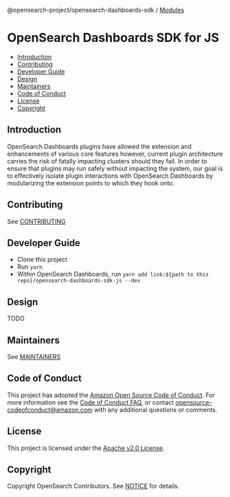 @opensearch-project/opensearch-dashboards-sdk / [Modules](modules.md)

# OpenSearch Dashboards SDK for JS

- [Introduction](#introduction)
- [Contributing](#contributing)
- [Developer Guide](#developer-guide)
- [Design](#design)
- [Maintainers](#maintainers)
- [Code of Conduct](#code-of-conduct)
- [License](#license)
- [Copyright](#copyright)

## Introduction
OpenSearch Dashboards plugins have allowed the extension and enhancements of various core features however, current plugin architecture carries the risk of fatally impacting clusters should they fail. In order to ensure that plugins may run safely without impacting the system, our goal is to effectively isolate plugin interactions with OpenSearch Dashboards by modularizing the extension points to which they hook onto.

## Contributing
See [CONTRIBUTING](CONTRIBUTING.md)

## Developer Guide
* Clone this project
* Run `yarn`
* Within OpenSearch Dashboards, run `yarn add link:${path to this repo}/opensearch-dashboards-sdk-js --dev`

## Design
TODO

## Maintainers
See [MAINTAINERS](MAINTAINERS.md)

## Code of Conduct

This project has adopted the [Amazon Open Source Code of Conduct](CODE_OF_CONDUCT.md). For more information see the [Code of Conduct FAQ](https://aws.github.io/code-of-conduct-faq), or contact [opensource-codeofconduct@amazon.com](mailto:opensource-codeofconduct@amazon.com) with any additional questions or comments.

## License

This project is licensed under the [Apache v2.0 License](LICENSE).

## Copyright

Copyright OpenSearch Contributors. See [NOTICE](NOTICE) for details.
